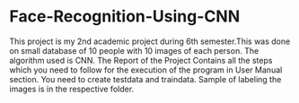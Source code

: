 # Face-Recognition-Using-CNN
This project is my 2nd academic project during 6th semester.This was done on small database of 10 people with 10 images of each person. The algorithm used is CNN.
The Report of the Project Contains all the steps which you need to follow for the execution of the program in User Manual section.
You need to create testdata and traindata. Sample of labeling the images is in the respective folder.  
